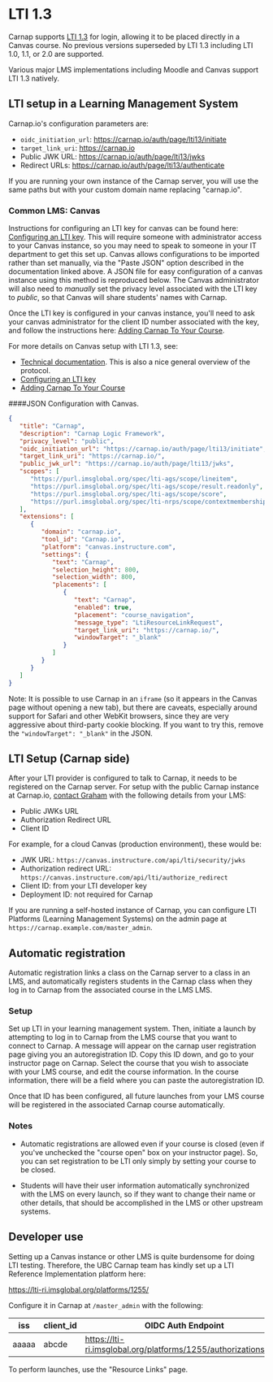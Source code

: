 # LTI 1.3

Carnap supports [LTI 1.3](http://www.imsglobal.org/spec/lti/v1p3/) for login,
allowing it to be placed directly in a Canvas course. No previous versions
superseded by LTI 1.3 including LTI 1.0, 1.1, or 2.0 are supported.

Various major LMS implementations including Moodle and Canvas support LTI 1.3
natively.

## LTI setup in a Learning Management System

Carnap.io's configuration parameters are:

* `oidc_initiation_url`: https://carnap.io/auth/page/lti13/initiate
* `target_link_uri`: https://carnap.io
* Public JWK URL: https://carnap.io/auth/page/lti13/jwks
* Redirect URLs: https://carnap.io/auth/page/lti13/authenticate

If you are running your own instance of the Carnap server, you will use the
same paths but with your custom domain name replacing "carnap.io".

### Common LMS: Canvas

Instructions for configuring an LTI key for canvas can be found here:
[Configuring an LTI
key](https://community.canvaslms.com/t5/Admin-Guide/How-do-I-configure-an-LTI-key-for-an-account/ta-p/140).
This will require someone with administrator access to your Canvas instance, so
you may need to speak to someone in your IT department to get this set up.
Canvas allows configurations to be imported rather than set manually, via
the "Paste JSON" option described in the documentation linked above. A JSON
file for easy configuration of a canvas instance using this method is
reproduced below. The Canvas administrator will also need to *manually* set the
privacy level associated with the LTI key to *public*, so that Canvas will
share students' names with Carnap.

Once the LTI key is configured in your canvas instance, you'll need to ask your
canvas administrator for the client ID number associated with the key, and
follow the instructions here: [Adding Carnap To Your
Course](https://community.canvaslms.com/t5/Admin-Guide/How-do-I-configure-an-external-app-for-an-account-using-a-client/ta-p/202).

For more details on Canvas setup with LTI 1.3, see:

* [Technical documentation](https://canvas.instructure.com/doc/api/file.lti_dev_key_config.html).
  This is also a nice general overview of the protocol.
* [Configuring an LTI key](https://community.canvaslms.com/t5/Admin-Guide/How-do-I-configure-an-LTI-key-for-an-account/ta-p/140)
* [Adding Carnap To Your
Course](https://community.canvaslms.com/t5/Admin-Guide/How-do-I-configure-an-external-app-for-an-account-using-a-client/ta-p/202)

####JSON Configuration with Canvas.

```json
{
   "title": "Carnap",
   "description": "Carnap Logic Framework",
   "privacy_level": "public",
   "oidc_initiation_url": "https://carnap.io/auth/page/lti13/initiate",
   "target_link_uri": "https://carnap.io/",
   "public_jwk_url": "https://carnap.io/auth/page/lti13/jwks",
   "scopes": [
      "https://purl.imsglobal.org/spec/lti-ags/scope/lineitem",
      "https://purl.imsglobal.org/spec/lti-ags/scope/result.readonly",
      "https://purl.imsglobal.org/spec/lti-ags/scope/score",
      "https://purl.imsglobal.org/spec/lti-nrps/scope/contextmembership.readonly"
   ],
   "extensions": [
      {
         "domain": "carnap.io",
         "tool_id": "Carnap.io",
         "platform": "canvas.instructure.com",
         "settings": {
            "text": "Carnap",
            "selection_height": 800,
            "selection_width": 800,
            "placements": [
               {
                  "text": "Carnap",
                  "enabled": true,
                  "placement": "course_navigation",
                  "message_type": "LtiResourceLinkRequest",
                  "target_link_uri": "https://carnap.io/",
                  "windowTarget": "_blank"
               }
            ]
         }
      }
   ]
}
```

Note: It is possible to use Carnap in an `iframe` (so it appears in the Canvas
page without opening a new tab), but there are caveats, especially around
support for Safari and other WebKit browsers, since they are very aggressive
about third-party cookie blocking. If you want to try this, remove the
`"windowTarget": "_blank"` in the JSON.

## LTI Setup (Carnap side)

After your LTI provider is configured to talk to Carnap, it needs to be
registered on the Carnap server. For setup with the public Carnap instance at
Carnap.io, [contact Graham](mailto:gleachkr@ksu.edu) with the following details
from your LMS:

* Public JWKs URL
* Authorization Redirect URL
* Client ID

For example, for a cloud Canvas (production environment), these would be:

* JWK URL: `https://canvas.instructure.com/api/lti/security/jwks`
* Authorization redirect URL: `https://canvas.instructure.com/api/lti/authorize_redirect`
* Client ID: from your LTI developer key
* Deployment ID: not required for Carnap

If you are running a self-hosted instance of Carnap, you can configure LTI
Platforms (Learning Management Systems) on the admin page at
`https://carnap.example.com/master_admin`.

## Automatic registration

Automatic registration links a class on the Carnap server to a class in an LMS,
and automatically registers students in the Carnap class when they log in to
Carnap from the associated course in the LMS LMS.

### Setup

Set up LTI in your learning management system. Then, initiate a launch by
attempting to log in to Carnap from the LMS course that you want to connect to
Carnap. A message will appear on the carnap user registration page giving you
an autoregistration ID. Copy this ID down, and go to your instructor page on
Carnap. Select the course that you wish to associate with your LMS course, and
edit the course information. In the course information, there will be a field
where you can paste the autoregistration ID.

Once that ID has been configured, all future launches from your LMS course will
be registered in the associated Carnap course automatically.

### Notes

* Automatic registrations are allowed even if your course is closed (even if
you've unchecked the "course open" box on your instructor page). So, you can
set registration to be LTI only simply by setting your course to be closed.

* Students will have their user information automatically synchronized with the 
LMS on every launch, so if they want to change their name or other details,
that should be accomplished in the LMS or other upstream systems.

## Developer use

Setting up a Canvas instance or other LMS is quite burdensome for doing LTI
testing. Therefore, the UBC Carnap team has kindly set up a LTI Reference
Implementation platform here:

https://lti-ri.imsglobal.org/platforms/1255/

Configure it in Carnap at `/master_admin` with the following:

| iss	| client_id	| OIDC Auth Endpoint	| JWK URL |
| ---	| ---------	| ------------------	| ------- |
| aaaaa	| abcde	    | https://lti-ri.imsglobal.org/platforms/1255/authorizations/new	| https://lti-ri.imsglobal.org/platforms/1255/platform_keys/1248.json |

To perform launches, use the "Resource Links" page.
